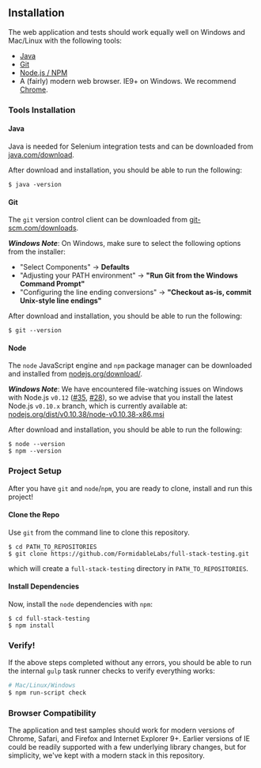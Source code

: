 Installation
------------

The web application and tests should work equally well on Windows and Mac/Linux
with the following tools:

* [Java](https://java.com)
* [Git](http://git-scm.com)
* [Node.js / NPM](http://nodejs.org/)
* A (fairly) modern web browser. IE9+ on Windows. We recommend
  [Chrome](http://www.google.com/chrome/).

### Tools Installation

#### Java

Java is needed for Selenium integration tests and can be downloaded from
[java.com/download](https://java.com/download).

After download and installation, you should be able to run the following:

```
$ java -version
```

#### Git

The `git` version control client can be downloaded from
[git-scm.com/downloads](http://git-scm.com/downloads).

***Windows Note***: On Windows, make sure to select the following options from
the installer:

* "Select Components" &rarr; **Defaults**
* "Adjusting your PATH environment" &rarr; **"Run Git from the Windows Command Prompt"**
* "Configuring the line ending conversions" &rarr; **"Checkout as-is, commit Unix-style line endings"**

After download and installation, you should be able to run the following:

```
$ git --version
```

#### Node

The `node` JavaScript engine and `npm` package manager can be downloaded and
installed from [nodejs.org/download/](http://nodejs.org/download/).

***Windows Note***: We have encountered file-watching issues on Windows with
Node.js `v0.12`
([#35](https://github.com/FormidableLabs/full-stack-testing/issues/35),
[#28](https://github.com/FormidableLabs/full-stack-testing/issues/28)),
so we advise that you install the latest Node.js `v0.10.x` branch, which is
currently available at:
[nodejs.org/dist/v0.10.38/node-v0.10.38-x86.msi](http://nodejs.org/dist/v0.10.38/node-v0.10.38-x86.msi)

After download and installation, you should be able to run the following:

```
$ node --version
$ npm --version
```


### Project Setup

After you have `git` and `node`/`npm`, you are ready to clone, install and run
this project!

#### Clone the Repo

Use `git` from the command line to clone this repository.

```
$ cd PATH_TO_REPOSITORIES
$ git clone https://github.com/FormidableLabs/full-stack-testing.git
```

which will create a `full-stack-testing` directory in `PATH_TO_REPOSITORIES`.

#### Install Dependencies

Now, install the `node` dependencies with `npm`:

```
$ cd full-stack-testing
$ npm install
```


### Verify!

If the above steps completed without any errors, you should be able to run the
internal `gulp` task runner checks to verify everything works:

```sh
# Mac/Linux/Windows
$ npm run-script check
```


### Browser Compatibility

The application and test samples should work for modern versions of Chrome,
Safari, and Firefox and Internet Explorer 9+. Earlier versions of IE could
be readily supported with a few underlying library changes, but for simplicity,
we've kept with a modern stack in this repository.

